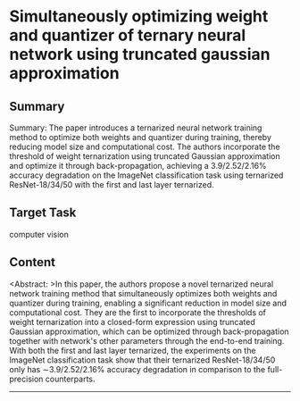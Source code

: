 # Simultaneously optimizing weight and quantizer of ternary neural network using truncated gaussian approximation

## Summary

Summary: The paper introduces a ternarized neural network training method to optimize both weights and quantizer during training, thereby reducing model size and computational cost. The authors incorporate the threshold of weight ternarization using truncated Gaussian approximation and optimize it through back-propagation, achieving a 3.9/2.52/2.16% accuracy degradation on the ImageNet classification task using ternarized ResNet-18/34/50 with the first and last layer ternarized.


## Target Task

computer vision

## Content

<Abstract: >In this paper, the authors propose a novel ternarized neural network training method that simultaneously optimizes both weights and quantizer during training, enabling a significant reduction in model size and computational cost. They are the first to incorporate the thresholds of weight ternarization into a closed-form expression using truncated Gaussian approximation, which can be optimized through back-propagation together with network's other parameters through the end-to-end training. With both the first and last layer ternarized, the experiments on the ImageNet classification task show that their ternarized ResNet-18/34/50 only has ∼3.9/2.52/2.16% accuracy degradation in comparison to the full-precision counterparts.



---

